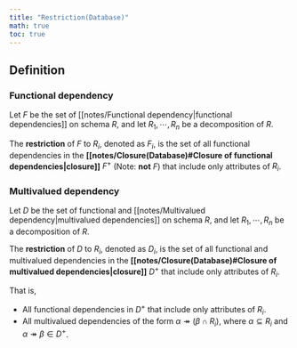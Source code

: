 ```yaml
---
title: "Restriction(Database)"
math: true
toc: true
---
```


## Definition

### Functional dependency

Let $F$ be the set of [[notes/Functional dependency|functional dependencies]] on schema $R$, and let $R_1, \cdots, R_n$ be a decomposition of $R$.

The **restriction** of $F$ to $R_i$, denoted as $F_i$, is the set of all functional dependencies in the **[[notes/Closure(Database)#Closure of functional dependencies|closure]]** $F^+$ (Note: **not** $F$) that include only attributes of $R_i$.

### Multivalued dependency

Let $D$ be the set of functional and [[notes/Multivalued dependency|multivalued dependencies]] on schema $R$, and let $R_1, \cdots, R_n$ be a decomposition of $R$.

The **restriction** of $D$ to $R_i$, denoted as $D_i$, is the set of all functional and multivalued dependencies in the **[[notes/Closure(Database)#Closure of multivalued dependencies|closure]]** $D^+$ that include only attributes of $R_i$.

That is,
- All functional dependencies in $D^+$ that include only attributes of $R_i$.
- All multivalued dependencies of the form $\alpha \twoheadrightarrow (\beta \cap R_i)$, where $\alpha \subseteq R_i$ and $\alpha \twoheadrightarrow \beta \in D^+$.